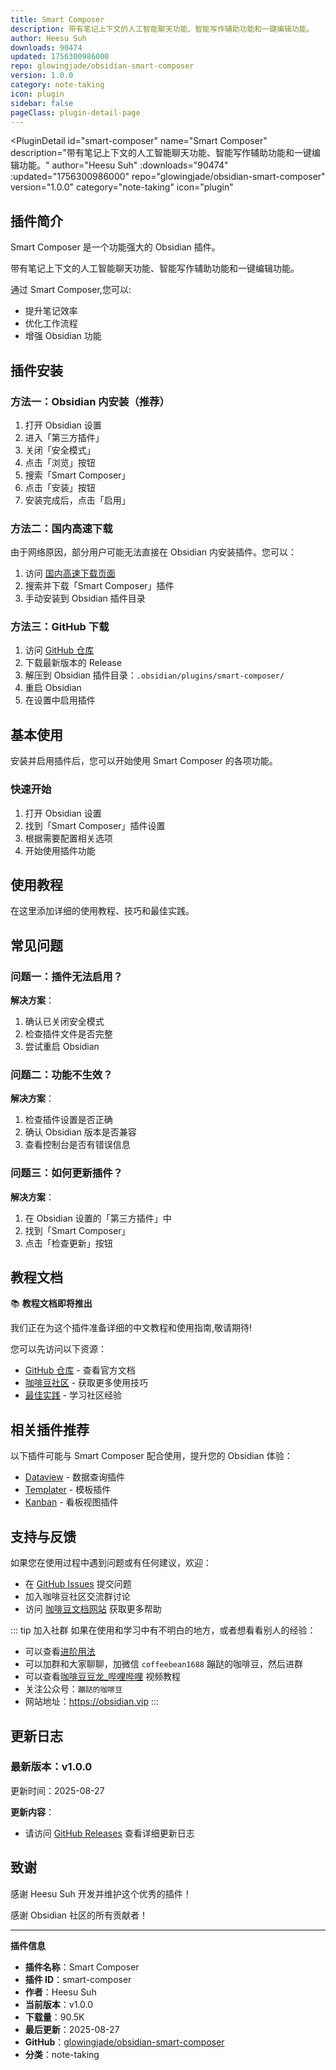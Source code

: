```yaml
---
title: Smart Composer
description: 带有笔记上下文的人工智能聊天功能、智能写作辅助功能和一键编辑功能。
author: Heesu Suh
downloads: 90474
updated: 1756300986000
repo: glowingjade/obsidian-smart-composer
version: 1.0.0
category: note-taking
icon: plugin
sidebar: false
pageClass: plugin-detail-page
---
```


<PluginDetail
  id="smart-composer"
  name="Smart Composer"
  description="带有笔记上下文的人工智能聊天功能、智能写作辅助功能和一键编辑功能。"
  author="Heesu Suh"
  :downloads="90474"
  :updated="1756300986000"
  repo="glowingjade/obsidian-smart-composer"
  version="1.0.0"
  category="note-taking"
  icon="plugin"
>

<!-- AUTO_GENERATED_START -->
## 插件简介

Smart Composer 是一个功能强大的 Obsidian 插件。

带有笔记上下文的人工智能聊天功能、智能写作辅助功能和一键编辑功能。

通过 Smart Composer,您可以:

- 提升笔记效率
- 优化工作流程
- 增强 Obsidian 功能

<!-- AUTO_GENERATED_END -->

<!-- AUTO_GENERATED_START -->
## 插件安装

### 方法一：Obsidian 内安装（推荐）

1. 打开 Obsidian 设置
2. 进入「第三方插件」
3. 关闭「安全模式」
4. 点击「浏览」按钮
5. 搜索「Smart Composer」
6. 点击「安装」按钮
7. 安装完成后，点击「启用」

### 方法二：国内高速下载

由于网络原因，部分用户可能无法直接在 Obsidian 内安装插件。您可以：

1. 访问 [国内高速下载页面](/zh/documentation/obsidian-plugins-download.html)
2. 搜索并下载「Smart Composer」插件
3. 手动安装到 Obsidian 插件目录

### 方法三：GitHub 下载

1. 访问 [GitHub 仓库](https://github.com/glowingjade/obsidian-smart-composer)
2. 下载最新版本的 Release
3. 解压到 Obsidian 插件目录：`.obsidian/plugins/smart-composer/`
4. 重启 Obsidian
5. 在设置中启用插件

## 基本使用

安装并启用插件后，您可以开始使用 Smart Composer 的各项功能。

### 快速开始

1. 打开 Obsidian 设置
2. 找到「Smart Composer」插件设置
3. 根据需要配置相关选项
4. 开始使用插件功能

<!-- AUTO_GENERATED_END -->

<!-- CUSTOM_CONTENT_START:tutorial -->
## 使用教程

在这里添加详细的使用教程、技巧和最佳实践。

<!-- CUSTOM_CONTENT_END:tutorial -->

<!-- SHARED_CONTENT_START -->
## 常见问题

### 问题一：插件无法启用？

**解决方案**：
1. 确认已关闭安全模式
2. 检查插件文件是否完整
3. 尝试重启 Obsidian

### 问题二：功能不生效？

**解决方案**：
1. 检查插件设置是否正确
2. 确认 Obsidian 版本是否兼容
3. 查看控制台是否有错误信息

### 问题三：如何更新插件？

**解决方案**：
1. 在 Obsidian 设置的「第三方插件」中
2. 找到「Smart Composer」
3. 点击「检查更新」按钮

## 教程文档

📚 **教程文档即将推出**

我们正在为这个插件准备详细的中文教程和使用指南,敬请期待!

您可以先访问以下资源：
- [GitHub 仓库](https://github.com/glowingjade/obsidian-smart-composer) - 查看官方文档
- [咖啡豆社区](/zh/bases/) - 获取更多使用技巧
- [最佳实践](/zh/best-practices/) - 学习社区经验

## 相关插件推荐

以下插件可能与 Smart Composer 配合使用，提升您的 Obsidian 体验：

- [Dataview](/zh/plugins/dataview.html) - 数据查询插件
- [Templater](/zh/plugins/templater-obsidian.html) - 模板插件
- [Kanban](/zh/plugins/obsidian-kanban.html) - 看板视图插件

## 支持与反馈

如果您在使用过程中遇到问题或有任何建议，欢迎：

- 在 [GitHub Issues](https://github.com/glowingjade/obsidian-smart-composer/issues) 提交问题
- 加入咖啡豆社区交流群讨论
- 访问 [咖啡豆文档网站](https://obsidian.vip) 获取更多帮助

::: tip 加入社群
如果在使用和学习中有不明白的地方，或者想看看别人的经验：
- 可以查看[进阶用法](/zh/advanced)
- 可以加群和大家聊聊，加微信 `coffeebean1688` 蹦跶的咖啡豆，然后进群
- 可以查看[咖啡豆豆龙_哔哩哔哩](https://space.bilibili.com/618777356) 视频教程
- 关注公众号：`蹦跶的咖啡豆`
- 网站地址：https://obsidian.vip
:::
<!-- SHARED_CONTENT_END -->

<!-- AUTO_GENERATED_START -->
## 更新日志

### 最新版本：v1.0.0

更新时间：2025-08-27

**更新内容**：
- 请访问 [GitHub Releases](https://github.com/glowingjade/obsidian-smart-composer/releases) 查看详细更新日志

## 致谢

感谢 Heesu Suh 开发并维护这个优秀的插件！

感谢 Obsidian 社区的所有贡献者！

---

**插件信息**
- **插件名称**：Smart Composer
- **插件 ID**：smart-composer
- **作者**：Heesu Suh
- **当前版本**：v1.0.0
- **下载量**：90.5K
- **最后更新**：2025-08-27
- **GitHub**：[glowingjade/obsidian-smart-composer](https://github.com/glowingjade/obsidian-smart-composer)
- **分类**：note-taking
<!-- AUTO_GENERATED_END -->

</PluginDetail>

